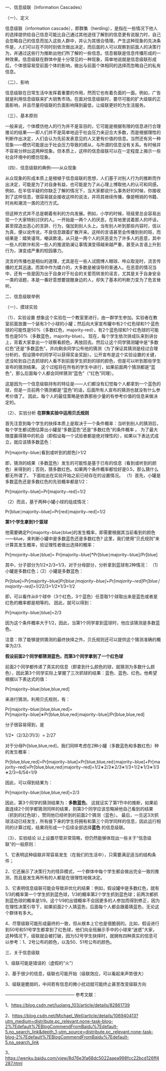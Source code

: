 一、信息级联（Information Cascades）

（一）、定义

信息级联（information cascade），即群集（herding），是指在一些情况下他人的选择提供给自己信息可能比自己通过其他途径了解到的信息更有说服力时，自己会忽略自己的信息而加入这些人群中，并认为其很合情理。产生这种现象的先决条件是，人们可以在不同时刻依次做出决定，而后面的人可以观察到前面人的决策行为，并通过这些行为推断出他们所了解的一些信息。信息极联是信息传播形成的一种效果。信息级联在群体中是十分常见的一种现象，简单地说就是信息级联形成后，个体很容易受前面个体的影响，做出与前面个体相同的选择而忽略自己的私有信息。

（二）、影响

信息级联在日常生活中发挥着重要的作用，然而它也有着负面的一面。例如，广告就是利用信息级联来扩大销售市场。在面对信息级联时，要尽可能的扩大级联的正面影响，并且尽量将级联的负面影响降到最低，让级联更好的为生活服务。

（三）、基本原则

一般来说，个体模仿他人的行为并不是盲目的，它可能是根据有限的信息进行合理推论的结果——即人们并不是简单地迫于社会压力来迎合大多数，而是根据理性的判断作出决定，人们会认为先前发表意见的人又更有价值的信息。当然还有另一种现象——模仿可能是出于社会压力导致的顺从，与所谓的信息没有关系。有时候并不容易分辨出这两种现象。但本质上，这样的信息级联可以在一定程度上揭示一些社会环境中的模仿现象。

（四）、信息级联的典例——从众现象

从众现象的形成本质上是根植于信息级联的思想，人们基于对别人行为的推断而作出决定，可能是为了对自身有益，也可能是为了从心理上博取他人的认可和同感。例如，在半信半疑的你缺乏了解的情况下，当大家都说什么事务好的时候，你接收到了这样信息，很容易就会接收这样的说法，并将其继续传播，像是畅销的书籍、时尚和潮流一类的流行方式。

但这种方式并不总是朝着有利的方向发展。例如，小学的时候，班级里总会容易出现一个大家特别讨厌的人。一开始是一两个人的厌恶，在背地里说着那人的坏话，甚至捏造出恶心的言辞、行为，强加到别人头上。当有别人听到那些内容时，信以为真，便以讹传讹，不良信息跟着扩散开来。这样的言语甚至会传播到别的班，而结果是：嬉笑谩骂，嘲讽欺凌。从只是一两个人的厌恶变为了许多人的恶意，其中一些人的默许和另一些人的推波助澜让事情演变得越来越严重，甚至从言语上升到行为，演变成严重的校园暴力。

流言的传播也是相似的道理，尤其是在一些人试图博人眼球、哗众取宠时，流言传播的尤其迅速。而其中作为媒介的，大多数是被误导的普通人。在恶意的情况当中，还有一些是因为出于自身对于社会的关爱而转发的谣言，尤其是关于自身安全一类的话题，本是一番好意想要提醒身边的人，却失了基本的判断力变为了危言耸听。

二、信息级联举例

（一）、摸球实验

（1）、实验设置
想象这个实验在一个教室里进行，由一群学生参加。实验者在教室前面放置一个装有3个小球的小罐；然后向大家宣布罐中有2个红色球和1个蓝色球的可能性是50%（多数红色，majority-red），有2个蓝色球和1个红色球的可能性也是50%（多数蓝色，majority-blue）。
现在，每个学生依次排成队来到讲台上，背着大家拿出一个球察看颜色，再放回去。然后让这个同学猜测罐中是“多数红色”还是“多数蓝色”，并向剩余同学公布他的猜测（为了保证其猜测是经过合理分析的，假设猜中的同学可以获得奖金奖励）。公开宣布是这个实验设置的关键，还没轮到自己去抓球的人看不到前面学生抓到的球的颜色，但是可以听到那些学生宣布的猜测结果。
这个过程将在所有的学生中进行，如果前面两个猜测都是“蓝色”，那么后面每个人都会同样猜测“蓝色”（“红色”同理）。

这是因为一个信息级联持有的特征是——人们都没有幻觉每个人都拿到一个蓝色的球，但是一旦前两个猜测都是“蓝色”的话，后面所有人宣布的猜测也就没有什么参考价值了。
因此，每个人的最佳策略是依靠那些少量的有参考价值的信息来做决定的。

（2）、实验分析
**在群集实验中运用贝氏规则**

首先注意到每个学生的抉择本质上是取决于一个条件概率：当听到别人的猜测后，每个学生都试图估算出小罐是“多数蓝色“还是”多数红色“的条件概率 。
为了最大限度赢得猜中的机会（即假设每一个试验者都是绝对理性的），如果以下表达式成立，就应该猜多数蓝色：

  Pr[majority−blue∣看到或听到的颜色]>1/2

即，猜测的结果（多数蓝色）发生的可能性是基于已有的信息（看到或听到的颜色）来得到的；否则，猜多数红色。如果两个条件概率都恰好是0.5，那么猜什么都无所谓了。
下面给出在实验开始之前已经存在的设置情况。
（1）首先，小罐是多数蓝色还是多数红色的先验概率都是1/2：

  Pr[majority−blue]=Pr[majority−red]=1/2

（2）而且，基于两种小罐小球的组成情况：

  Pr[blue∣majority−blue]=Pr[red∣majority−red]=1/2

**第1个学生拿到1个篮球**

他需要确定Pr[majority−blue∣blue]的发生概率，即需要根据其当前看到的颜色——blue，来判断小罐中是多数蓝色还是多数红色?
这里，我们使用“贝氏规则”来计算其发生概率，验证理性者做出选择的概率：

  Pr[mojority−blue∣blue]= Pr[majority−blue]*Pr[blue∣majority−blue]/Pr[blue]

其中，分子部分为1/2*2/3=1/3，对于分母部分，分析拿到蓝球有2种情况：
（1）小罐是多数红色；（2）小罐是多数蓝色：

  Pr[blue]=Pr[majority−blue]*Pr[blue∣majority−blue]+Pr[majority−red]Pr[blue∣majority−red]=1/2*2/3+1/2*1/3=1/2

即，可以看作从6个球中（3个红色，3个蓝色）任意取1个球取出来是蓝色或者是红色的概率都是相等的。
因此，就可以得到：

  Pr[majority−blue∣blue]=2/3
 
因为这个条件概率大于1/2，因此，当第1个同学拿到蓝球时，他应该猜测是多数蓝色。

注意：除了能够提供猜测的最终抉择之外，贝氏规则还可以提供这个猜测准确的概率为2/3.

**假设前面2个同学都猜测蓝色，而第3个同学拿到了一个红色球**

前面2个同学都传递了真实的信息（即拿到什么颜色的球，就猜测为多数什么颜色），因此第3个同学实际上掌握了三次抓球的结果：蓝色、蓝色、红色。他希望根据以下表达式的值：

  Pr[majority−blue∣blue,blue,red]

来进行猜测，利用贝氏规则，有：

  Pr[majority−blue∣blue,blue,red]= Pr[majority−blue]∗Pr[blue,blue,red∣majority−blue]/Pr[blue,blue,red]

分子很容易得到，是

  1/2*（2/3*2/3*1/3）= 2/27

对于分母Pr[blue,blue,red]，我们同样考虑在2种小罐（多数蓝色和多数红色）种的发生概率：

  Pr[blue,blue,red]=Pr[majority−blue]×Pr[blue,blue,red∣majority−blue]+Pr[majority−red]×Pr[blue,blue,red∣majority−red]=1/2∗2/3∗2/3∗1/3+1/2∗1/3∗1/3∗2/3=6/54=1/9
 

因此，可以得到结果为：

  Pr[majority−blue∣blue,blue,red]=2/3

因此，第3个同学的猜测结果为：**多数蓝色**。
这就证实了第1节中的推断，如果前面连续2个同学都猜测同样的结果，则第3个同学应该忽略掉他自己看到的结果（抓到的红色球），赞同他已经听到的前面2个猜测（蓝色）。
最后，一旦这3次抓球活动已经发生，所有接下来的学生将拥有和第三个同学同样的信息，因此运行相同的计算过程，结果将形成一个后续全部选择**蓝色** 的信息级联。

（3）、实验结论
以上设置尽管非常简略，但仍然能够体现出一些关于“信息级联”的一般原则：

1、它表明这种级联非常容易发生（在我们的生活中），只需要满足适当的结构条件；

2、它还展示了决策行为的怪异模式，一个群体中每个学生都会做出完全一致的推测，而且是发生再所有的人都是在很理性地做决定。

3、它表明信息级联可能会导致非优化的结果：例如，假设罐中是多数红色，就有1/3的概率第一个学生抓到蓝色球，1/3的概率第2个学生抓到蓝色球；前两次都抓到蓝色球的概率是1/9。这个1/9的出错概率不会因更多的人参加而得到修正，因为在理性决策引导下，如果前面2个人猜蓝色，后面每个人都会跟着猜蓝色，无论这个群体有多大。

4、尽管级联可能形成最终的一致，但从根本上它也是很脆弱的。比如，假设进行到50号和51号学生都拿到了红色球，他们向全班展示手中的小球来“迷惑”大家，这种情况下，级联就会被打破，因为52号学生抉择时，就拥有四种真实的信息可以参考：1、2号公布的颜色，以及50、51号公布的颜色。

三、关于信息级联

1、级联可能是错误的（虚假的“火”）

2、基于很少的信息，级联也可能开始（级联效应，可以看起来声势很大）

3、级联是脆弱的，中间若有信息的微小扰动就可能终止甚至改变级联方向

————————————————
参考文献：

1、https://blog.csdn.net/luolang_103/article/details/82861739

2、https://blog.csdn.net/Michael_Well/article/details/106940413?utm_medium=distribute.pc_relevant.none-task-blog-2%7Edefault%7EBlogCommendFromBaidu%7Edefault-5.no_search_link&depth_1-utm_source=distribute.pc_relevant.none-task-blog-2%7Edefault%7EBlogCommendFromBaidu%7Edefault-5.no_search_link

3、https://wenku.baidu.com/view/8d76e3fa68dc5022aaea998fcc22bcd126ff4287.html
